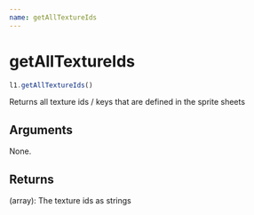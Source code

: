 ```yaml
---
name: getAllTextureIds
---
```


# getAllTextureIds

```js
l1.getAllTextureIds()
```

Returns all texture ids / keys that are defined in the sprite sheets

## Arguments

None.

## Returns

(array): The texture ids as strings